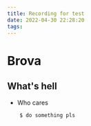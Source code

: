 ```yaml
---
title: Recording for test
date: 2022-04-30 22:28:20
tags: 
---
```


# Brova
## What's hell
- Who cares
```
	$ do something pls
```
